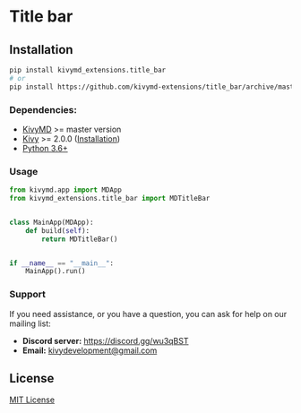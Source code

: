 # Title bar

## Installation

```bash
pip install kivymd_extensions.title_bar
# or
pip install https://github.com/kivymd-extensions/title_bar/archive/master.zip
```

### Dependencies:

- [KivyMD](https://github.com/kivymd/KivyMD) >= master version
- [Kivy](https://github.com/kivy/kivy) >= 2.0.0 ([Installation](https://kivy.org/doc/stable/gettingstarted/installation.html))
- [Python 3.6+](https://www.python.org/)

### Usage

```python
from kivymd.app import MDApp
from kivymd_extensions.title_bar import MDTitleBar


class MainApp(MDApp):
    def build(self):
        return MDTitleBar()


if __name__ == "__main__":
    MainApp().run()
```

### Support

If you need assistance, or you have a question, you can ask for help on our mailing list:

- **Discord server:** https://discord.gg/wu3qBST
- **Email:** kivydevelopment@gmail.com

## License

[MIT License](LICENSE)
